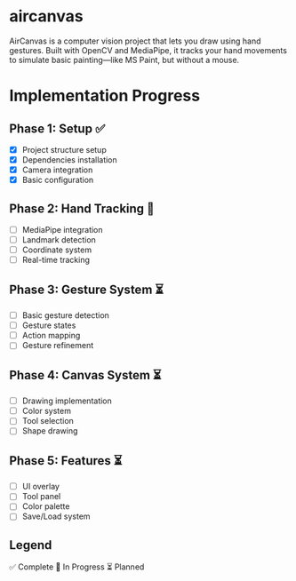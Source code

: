 # aircanvas
AirCanvas is a computer vision project that lets you draw using hand gestures. Built with OpenCV and MediaPipe, it tracks your hand movements to simulate basic painting—like MS Paint, but without a mouse.

# Implementation Progress

## Phase 1: Setup ✅
- [x] Project structure setup
- [x] Dependencies installation
- [x] Camera integration
- [x] Basic configuration

## Phase 2: Hand Tracking 🔄
- [ ] MediaPipe integration
- [ ] Landmark detection
- [ ] Coordinate system
- [ ] Real-time tracking

## Phase 3: Gesture System ⏳
- [ ] Basic gesture detection
- [ ] Gesture states
- [ ] Action mapping
- [ ] Gesture refinement

## Phase 4: Canvas System ⏳
- [ ] Drawing implementation
- [ ] Color system
- [ ] Tool selection
- [ ] Shape drawing

## Phase 5: Features ⏳
- [ ] UI overlay
- [ ] Tool panel
- [ ] Color palette
- [ ] Save/Load system

## Legend
✅ Complete
🔄 In Progress
⏳ Planned